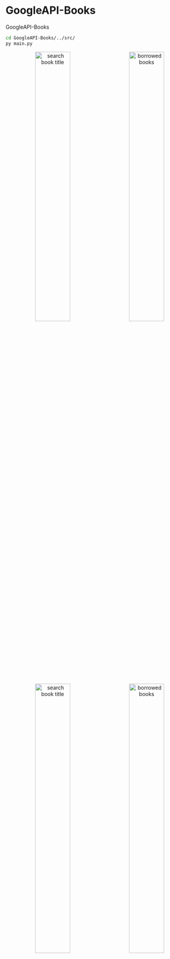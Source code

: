 # GoogleAPI-Books
GoogleAPI-Books 

```sh
cd GoogleAPI-Books/../src/
py main.py
```

<p align="center">
  <img src="./src/screenshot/search.PNG" style="border-radius:6px" width="43%" alt="search book title">
&nbsp; &nbsp; &nbsp; &nbsp;
  <img src="./src/screenshot/borrow.PNG" style="border-radius:6px" width="43%" alt="borrowed books">
</p>
<p align="center">
  <img src="./src/screenshot/return.PNG" style="border-radius:6px" width="43%" alt="search book title">
&nbsp; &nbsp; &nbsp; &nbsp;
  <img src="./src/screenshot/list.PNG" style="border-radius:6px" width="43%" alt="borrowed books">
</p>
<!-- <p align="center">
  <img src="./images/gibraltar_europe.png" style="border-radius:6px", width="43% alt="gibraltar chart">
&nbsp; &nbsp; &nbsp; &nbsp;
  <img src="./images/pie_asian_continent.png" style="border-radius:6px", width="45% alt="asian_continent chart">
</p> -->
